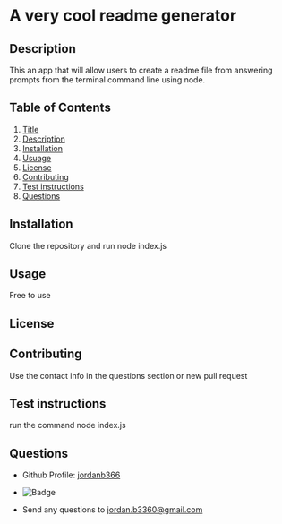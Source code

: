# A very cool readme generator
  ## Description
  This an app that will allow users to create a readme file from answering prompts from the terminal command line using node.
  
  ## Table of Contents
  1. [Title](#title)
  2. [Description](#description)
  3. [Installation](#installation)
  4. [Usuage](#usage)
  5. [License](#license)
  6. [Contributing](#contributing)
  7. [Test instructions](#test-instructions)
  8. [Questions](#questions)

  
  ## Installation
  Clone the repository and run node index.js
  
  ## Usage
  Free to use
  
  ## License

  

  
  ## Contributing
  Use the contact info in the questions section or new pull request
  
  ## Test instructions
  run the command node index.js
  
  ## Questions
  * Github Profile: [jordanb366](https://github.com/jordanb366)

 * ![Badge](https://img.shields.io/github/last-commit/jordanb366/cool-readme-generator)
  * Send any questions to jordan.b3360@gmail.com
